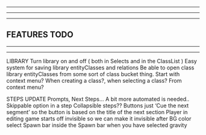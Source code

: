--------------------------------------------------------------------------------------
--------------------------------------------------------------------------------------
--------------------------------------------------------------------------------------
FEATURES TODO
--------------------------------------------------------------------------------------
--------------------------------------------------------------------------------------
--------------------------------------------------------------------------------------

LIBRARY
  Turn library on and off ( both in Selects and in the ClassList )
  Easy system for saving library entityClasses and relations
  Be able to open class library entityClasses from some sort of class bucket thing. Start with context menu?
  When creating a class?, when selecting a class? From context menu?

STEPS UPDATE
  Prompts, Next Steps...
  A bit more automated is needed..
  Skippable option in a step
  Collapsible steps??
  Buttons just ‘Cue the next segment’ so the button is based on the title of the next section
  Player in editing game starts off invisible so we can make it invisible after BG color select
  Spawn bar inside the Spawn bar when you have selected gravity
  